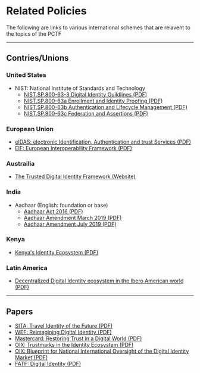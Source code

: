 # Related Policies

The following are links to various international schemes that are relavent to the topics of the PCTF

---
## Contries/Unions

### United States

* NIST: National Institute of Standards and Technology
  * <a href="docs/RelatedPolicies/NIST.SP.800-63-3.pdf">NIST.SP.800-63-3 Digital Identity Guildlines (PDF)</a>
  * <a href="docs/RelatedPolicies/NIST.SP.800-63a.pdf">NIST.SP.800-63a Enrollment and Identity Proofing (PDF)</a>
  * <a href="docs/RelatedPolicies/NIST.SP.800-63b.pdf">NIST.SP.800-63b Authentication and Lifecycle Management (PDF)</a>
  * <a href="docs/RelatedPolicies/NIST.SP.800-63c.pdf">NIST.SP.800-63c Federation and Assertions (PDF)</a>

### European Union

* <a href="docs/RelatedPolicies/eIDAS.pdf">eIDAS: electronic Identification, Authentication and trust Services (PDF)</a>
* <a href="docs/RelatedPolicies/eif.pdf">EIF: European Interoperability Framework  (PDF)</a>

### Austrailia

* <a href="https://www.dta.gov.au/our-projects/digital-identity/trusted-digital-identity-framework/framework-documents">The Trusted Digital Identity Framework (Website)</a>

### India

* Aadhaar (English: foundation or base)
  * <a href="docs/RelatedPolicies/aadhaar_act_2016.pdf">Aadhaar Act 2016 (PDF)</a>
  * <a href="docs/RelatedPolicies/aadhaar_amendment_ordinance.pdf">Aadhaar Amendment March 2019 (PDF)</a>
  * <a href="docs/RelatedPolicies/aadhaar_amendment_act_2019.pdf">Aadhaar Amendment July 2019 (PDF)</a>

### Kenya

* <a href="docs/RelatedPolicies/Kenyas-Identity-Ecosystem.pdf">Kenya's Identity Ecosystem (PDF)</a>

### Latin America

* <a href="docs/RelatedPolicies/Decentralized-Digital-Identity-ecosystem-in-the-Ibero-American-world.pdf">Decentralized Digital Identity ecosystem in the Ibero American world (PDF)</a>

---
## Papers

* <a href="docs/RelatedPolicies/SITA_Identity_2016.pdf">SITA: Travel Identity of the Future (PDF)</a>
* <a href="docs/RelatedPolicies/WEF_Digital_Identity.pdf">WEF: Reimagining Digital Identity (PDF)</a>
* <a href="docs/RelatedPolicies/digital-identity-restoring-trust-in-a-digital-world.pdf">Mastercard: Restoring Trust in a Digital World (PDF)</a>
* <a href="docs/RelatedPolicies/Trustmarks_in_the_Identity_Ecosystem.pdf">OIX: Trustmarks in the Identity Ecosystem (PDF)</a>
* <a href="docs/RelatedPolicies/Blueprint-for-National-International-Oversight-of-the-Digital-Identity-Market-March-2020.pdf">OIX: Blueprint for National International Oversight of the Digital Identity Market (PDF)</a>
* <a href="docs/RelatedPolicies/Guidance-on-Digital-Identity.pdf">FATF: Digital Identity (PDF)</a>